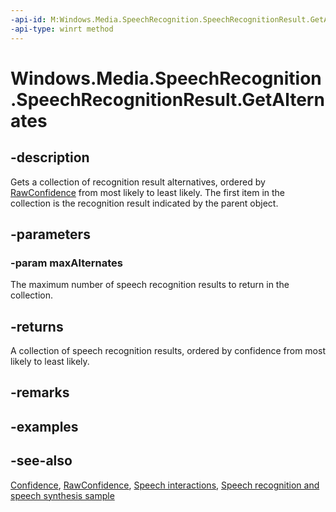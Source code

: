 ```yaml
---
-api-id: M:Windows.Media.SpeechRecognition.SpeechRecognitionResult.GetAlternates(System.UInt32)
-api-type: winrt method
---
```


<!-- Method syntax
public Windows.Foundation.Collections.IVectorView<Windows.Media.SpeechRecognition.SpeechRecognitionResult> GetAlternates(System.UInt32 maxAlternates)
-->

# Windows.Media.SpeechRecognition.SpeechRecognitionResult.GetAlternates

## -description
Gets a collection of recognition result alternatives, ordered by [RawConfidence](speechrecognitionresult_rawconfidence.md) from most likely to least likely. The first item in the collection is the recognition result indicated by the parent object.

## -parameters
### -param maxAlternates
The maximum number of speech recognition results to return in the collection.

## -returns
A collection of speech recognition results, ordered by confidence from most likely to least likely.

## -remarks

## -examples

## -see-also
[Confidence](speechrecognitionresult_confidence.md), [RawConfidence](speechrecognitionresult_rawconfidence.md), [Speech interactions](https://docs.microsoft.com/windows/uwp/input-and-devices/speech-interactions), [Speech recognition and speech synthesis sample](https://github.com/Microsoft/Windows-universal-samples/tree/master/Samples/SpeechRecognitionAndSynthesis)
